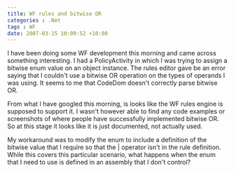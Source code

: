 ```yaml
---
title: WF rules and bitwise OR
categories : .Net
tags : WF
date: 2007-03-15 10:09:52 +10:00
---
```


I have been doing some WF development this morning and came across something interesting. I had a PolicyActivity in which I was trying to assign a bitwise enum value on an object instance. The rules editor gave be an error saying that I couldn't use a bitwise OR operation on the types of operands I was using. It seems to me that CodeDom doesn't correctly parse bitwise OR. 

From what I have googled this morning, is looks like the WF rules engine is supposed to support it. I wasn't however able to find any code examples or screenshots of where people have successfully implemented bitwise OR. So at this stage it looks like it is just documented, not actually used.

My workaround was to modify the enum to include a definition of the bitwise value that I require so that the | operator isn't in the rule definition. While this covers this particular scenario, what happens when the enum that I need to use is defined in an assembly that I don't control?


